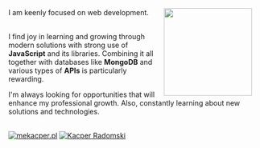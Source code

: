 <div align="left">
    <img src="https://github-readme-stats.vercel.app/api/top-langs/?username=kacperradomski&theme=react&hide_border=true&include_all_commits=false&count_private=false&layout=compact&bg_color=00000000" 
    height="175" style="margin-right: 20px;" align="right">
  I am keenly focused on web development.<br><br>
    
  I find joy in learning and growing through modern solutions with strong use of **JavaScript** and its libraries. Combining it all together with databases like **MongoDB** and various types of **APIs** is particularly rewarding.
  <br>
  
  I'm always looking for opportunities that will enhance my professional growth. Also, constantly learning about new solutions and technologies.
  <br><br>
  
  <a href="https://www.mekacper.pl">
    <img src="https://img.shields.io/badge/mekacper.pl-Checkout%20my%20website-cadetblue?labelColor=darkslategrey&style=for-the-badge&link=https://www.mekacper.pl" alt="mekacper.pl" /></a>
  <a href="https://www.linkedin.com/in/kacper-radomski/">
    <img src="https://img.shields.io/badge/Kacper%20Radomski-Let's%20keep%20in%20touch-rosybrown?labelColor=indianred&style=for-the-badge&logo=linkedin&link=https://www.linkedin.com/in/kacper-radomski/" alt="Kacper Radomski"/>
  </a>
</div>
